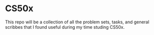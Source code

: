 # CS50x
This repo will be a collection of all the problem sets, tasks, and general scribbes that I found useful 
during my time studing CS50x. 
